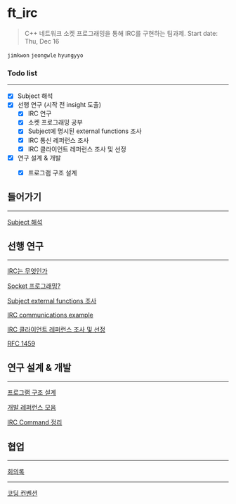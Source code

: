 # ft_irc

> C++ 네트워크 소켓 프로그래밍을 통해 IRC를 구현하는 팀과제.
Start date: Thu, Dec 16
> 

`jimkwon` `jeongwle` `hyungyyo`

### Todo list

---

- [x]  Subject 해석
- [x]  선행 연구 (시작 전 insight 도출)
    - [x]  IRC 연구
    - [x]  소켓 프로그래밍 공부
    - [x]  Subject에 명시된 external functions 조사
    - [x]  IRC 통신 레퍼런스 조사
    - [x]  IRC 클라이언트 레퍼런스 조사 및 선정
- [x]  연구 설계 & 개발
    - [x]  프로그램 구조 설계


## 들어가기

---

[Subject 해석](ft_irc%20928c8e4459474908a1660b2dc1581f05/Subject%20%ED%95%B4%EC%84%9D%20b07a7c83c06547a880e92202b673a057.md)

## 선행 연구

---

[IRC는 무엇인가](ft_irc%20928c8e4459474908a1660b2dc1581f05/IRC%EB%8A%94%20%EB%AC%B4%EC%97%87%EC%9D%B8%EA%B0%80%2062a67fce9d324cc8b1739ad0f9c47e06.md)

[Socket 프로그래밍?](ft_irc%20928c8e4459474908a1660b2dc1581f05/Socket%20%ED%94%84%EB%A1%9C%EA%B7%B8%EB%9E%98%EB%B0%8D%20d894f75f6a4b4711a36fc62322d68a79.md)

[Subject external functions 조사](ft_irc%20928c8e4459474908a1660b2dc1581f05/Subject%20external%20functions%20%EC%A1%B0%EC%82%AC%201eb8b497141247e8a18bcfa0625f9f0c.md)

[IRC communications example](ft_irc%20928c8e4459474908a1660b2dc1581f05/IRC%20communications%20example%20bb727dc7963c43d2935f383bd9460b5c.mdd)

[IRC 클라이언트 레퍼런스 조사 및 선정](ft_irc%20928c8e4459474908a1660b2dc1581f05/IRC%20%ED%81%B4%EB%9D%BC%EC%9D%B4%EC%96%B8%ED%8A%B8%20%EB%A0%88%ED%8D%BC%EB%9F%B0%EC%8A%A4%20%EC%A1%B0%EC%82%AC%20%EB%B0%8F%20%EC%84%A0%EC%A0%95%20b233fecf5f404434a5f12f2b0a338b90.md)

[RFC 1459](ft_irc%20928c8e4459474908a1660b2dc1581f05/RFC%201459%20dccf92be82274cb0aa7ecfc8c8c7a6d2.md)

## 연구 설계 & 개발

---

[프로그램 구조 설계](ft_irc%20928c8e4459474908a1660b2dc1581f05/%ED%94%84%EB%A1%9C%EA%B7%B8%EB%9E%A8%20%EA%B5%AC%EC%A1%B0%20%EC%84%A4%EA%B3%84%202146b55a06be488c91f46beeafe98a22.md)

[개발 레퍼런스 모음](ft_irc%20928c8e4459474908a1660b2dc1581f05/%EA%B0%9C%EB%B0%9C%20%EB%A0%88%ED%8D%BC%EB%9F%B0%EC%8A%A4%20%EB%AA%A8%EC%9D%8C%204758e3cb032243b5a34ae14b11e8559c.md)

[IRC Command 정리](ft_irc%20928c8e4459474908a1660b2dc1581f05/IRC%20Command%20%E1%84%8C%E1%85%A5%E1%86%BC%E1%84%85%E1%85%B5%2047a48142db954ece87ddbf5ae4479e8e.md)


## 협업


---

[회의록](ft_irc%20928c8e4459474908a1660b2dc1581f05/%ED%9A%8C%EC%9D%98%EB%A1%9D%20dc813ea0d61f479e91baf24237963329.md)

---

[코딩 컨벤션](ft_irc%20928c8e4459474908a1660b2dc1581f05/%EC%BD%94%EB%94%A9%20%EC%BB%A8%EB%B2%A4%EC%85%98%205b9d70d26703431c957c2e61bad406a1.md)
